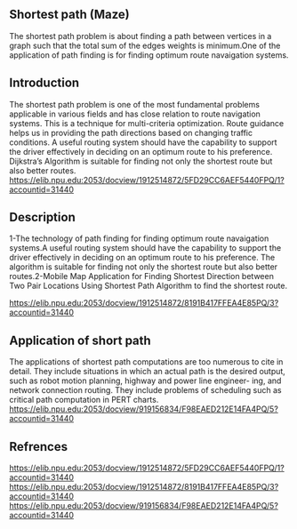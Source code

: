 ## Shortest path (Maze)

The shortest path problem is about finding a path between vertices in a graph such that the total sum of the edges weights is minimum.One of the application of path finding is for finding optimum route navaigation systems.

## Introduction

The shortest path problem is one of the most fundamental problems applicable in various fields and has close relation to route navigation systems. This is a technique for multi-criteria optimization. Route guidance helps us in providing the path directions based on changing traffic conditions. A useful routing system should have the capability to support the driver effectively in deciding on an optimum route to his preference. Dijkstra’s Algorithm is suitable for finding not only the shortest route but also better routes. https://elib.npu.edu:2053/docview/1912514872/5FD29CC6AEF5440FPQ/1?accountid=31440

## Description

1-The technology of path finding for finding optimum route navaigation systems.A useful routing system should have the capability to support the driver effectively in deciding on an optimum route to his preference. The algorithm is suitable for finding not only the shortest route but also better routes.2-Mobile Map Application for Finding Shortest Direction between Two Pair Locations Using Shortest Path Algorithm to find the shortest route.

https://elib.npu.edu:2053/docview/1912514872/8191B417FFEA4E85PQ/3?accountid=31440

## Application of short path

The applications of shortest path computations are too numerous to cite in detail. They include situations in which an actual path is the desired output, such as robot motion planning, highway and power line engineer- ing, and network connection routing. They include problems of scheduling such as critical path computation in PERT charts. https://elib.npu.edu:2053/docview/919156834/F98EAED212E14FA4PQ/5?accountid=31440


## Refrences

https://elib.npu.edu:2053/docview/1912514872/5FD29CC6AEF5440FPQ/1?accountid=31440
https://elib.npu.edu:2053/docview/1912514872/8191B417FFEA4E85PQ/3?accountid=31440
https://elib.npu.edu:2053/docview/919156834/F98EAED212E14FA4PQ/5?accountid=31440

